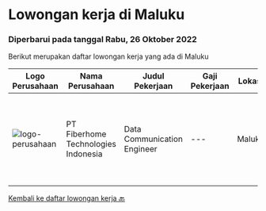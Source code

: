 
  # Lowongan kerja di Maluku

  ### Diperbarui pada tanggal Rabu, 26 Oktober 2022

  Berikut merupakan daftar lowongan kerja yang ada di Maluku

  |Logo Perusahaan | Nama Perusahaan | Judul Pekerjaan | Gaji Pekerjaan | Lokasi | Deskripsi | Tanggal diunggah | Pranala |
  | -------------- | --------------- | --------------- | --------- | --------- | -------------- | ------- | ----------- |
  |![logo-perusahaan](https://image-service-cdn.seek.com.au/75a0e137cbbbb6119c508c6dc1464d0ff9ef547b/ee4dce1061f3f616224767ad58cb2fc751b8d2dc)|PT Fiberhome Technologies Indonesia|Data Communication Engineer|---|Maluku|Job Requirements:1.Familiar with transmission device commissioning, operation and maintenance of transmission network equipment, optimization, and...|Rabu, 12 Oktober 2022|https://www.jobstreet.co.id/id/job/data-communication-engineer-4044224?token=0~26b64c02-8619-4bde-b5a5-3e077225fdca&sectionRank=1&jobId=jobstreet-id-job-4044224|


  [Kembali ke daftar lowongan kerja 🔙](../README.md#daftar-lowongan-kerja)
  